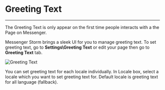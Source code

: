 # Greeting Text
---
The Greeting Text is only appear on the first time people interacts with a the Page on Messenger.

Messenger Storm brings a sleek UI for you to manage greeting text. To set greeting text, go to **Settings\Greeting Text** or edit your page then go to **Greeting Text** tab.

![Greeting Text](/images/storm-greeting-text.png)

You can set greeting text for each locale individually. In Locale box, select a locale which you want to set greeting text for. Default locale is greeting text for all language (fallback).